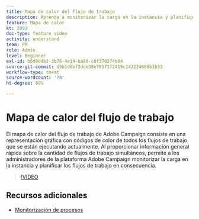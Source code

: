 ```yaml
---
title: Mapa de calor del flujo de trabajo
description: Aprenda a monitorizar la carga en la instancia y planifique los flujos de trabajo en consecuencia.
feature: Mapa de calor
kt: 2093
doc-type: feature video
activity: understand
team: PM
role: Admin
level: Beginner
exl-id: b6d0d4b2-3b76-4e14-ba80-c0f370274b04
source-git-commit: d5b1d6ef2dde38e70371f2419c142224688b3b33
workflow-type: tm+mt
source-wordcount: '78'
ht-degree: 89%

---
```


# Mapa de calor del flujo de trabajo

El mapa de calor del flujo de trabajo de Adobe Campaign consiste en una representación gráfica con códigos de color de todos los flujos de trabajo que se están ejecutando actualmente. Al proporcionar información general rápida sobre la cantidad de flujos de trabajo simultáneos, permite a los administradores de la plataforma Adobe Campaign monitorizar la carga en la instancia y planificar los flujos de trabajo en consecuencia.

>[!VIDEO](https://video.tv.adobe.com/v/25558?quality=12)

## Recursos adicionales

* [Monitorización de procesos](https://experienceleague.adobe.com/docs/campaign-classic/using/monitoring-campaign-classic/production-procedures/monitoring-processes.html)
